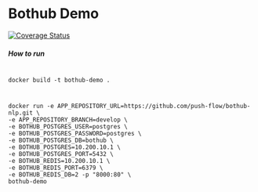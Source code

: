 # Bothub Demo
[![Coverage Status](https://coveralls.io/repos/github/push-flow/bothub-nlp/badge.svg?branch=feature%2Fauth-api)](https://coveralls.io/github/push-flow/bothub-nlp?branch=feature%2Fauth-api)

 ##### How to run 
 #
    docker build -t bothub-demo . 
 #
    docker run -e APP_REPOSITORY_URL=https://github.com/push-flow/bothub-nlp.git \
    -e APP_REPOSITORY_BRANCH=develop \
    -e BOTHUB_POSTGRES_USER=postgres \
    -e BOTHUB_POSTGRES_PASSWORD=postgres \
    -e BOTHUB_POSTGRES_DB=bothub \
    -e BOTHUB_POSTGRES=10.200.10.1 \
    -e BOTHUB_POSTGRES_PORT=5432 \
    -e BOTHUB_REDIS=10.200.10.1 \
    -e BOTHUB_REDIS_PORT=6379 \
    -e BOTHUB_REDIS_DB=2 -p "8000:80" \
    bothub-demo
